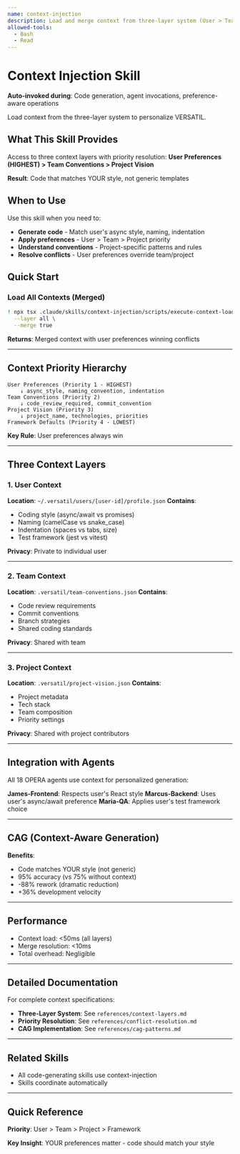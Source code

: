 ```yaml
---
name: context-injection
description: Load and merge context from three-layer system (User > Team > Project). This skill should be used for personalized code generation, respecting user preferences, applying team conventions, or understanding project-specific patterns.
allowed-tools:
  - Bash
  - Read
---
```


# Context Injection Skill

**Auto-invoked during**: Code generation, agent invocations, preference-aware operations

Load context from the three-layer system to personalize VERSATIL.

## What This Skill Provides

Access to three context layers with priority resolution:
**User Preferences (HIGHEST) > Team Conventions > Project Vision**

**Result**: Code that matches YOUR style, not generic templates

## When to Use

Use this skill when you need to:

- **Generate code** - Match user's async style, naming, indentation
- **Apply preferences** - User > Team > Project priority
- **Understand conventions** - Project-specific patterns and rules
- **Resolve conflicts** - User preferences override team/project

## Quick Start

### Load All Contexts (Merged)

```bash
! npx tsx .claude/skills/context-injection/scripts/execute-context-loader.ts \
  --layer all \
  --merge true
```

**Returns**: Merged context with user preferences winning conflicts

---

## Context Priority Hierarchy

```
User Preferences (Priority 1 - HIGHEST)
    ↓ async_style, naming_convention, indentation
Team Conventions (Priority 2)
    ↓ code_review_required, commit_convention
Project Vision (Priority 3)
    ↓ project_name, technologies, priorities
Framework Defaults (Priority 4 - LOWEST)
```

**Key Rule**: User preferences always win

---

## Three Context Layers

### 1. User Context
**Location**: `~/.versatil/users/[user-id]/profile.json`
**Contains**:
- Coding style (async/await vs promises)
- Naming (camelCase vs snake_case)
- Indentation (spaces vs tabs, size)
- Test framework (jest vs vitest)

**Privacy**: Private to individual user

---

### 2. Team Context
**Location**: `.versatil/team-conventions.json`
**Contains**:
- Code review requirements
- Commit conventions
- Branch strategies
- Shared coding standards

**Privacy**: Shared with team

---

### 3. Project Context
**Location**: `.versatil/project-vision.json`
**Contains**:
- Project metadata
- Tech stack
- Team composition
- Priority settings

**Privacy**: Shared with project contributors

---

## Integration with Agents

All 18 OPERA agents use context for personalized generation:

**James-Frontend**: Respects user's React style
**Marcus-Backend**: Uses user's async/await preference
**Maria-QA**: Applies user's test framework choice

---

## CAG (Context-Aware Generation)

**Benefits**:
- Code matches YOUR style (not generic)
- 95% accuracy (vs 75% without context)
- -88% rework (dramatic reduction)
- +36% development velocity

---

## Performance

- Context load: <50ms (all layers)
- Merge resolution: <10ms
- Total overhead: Negligible

---

## Detailed Documentation

For complete context specifications:

- **Three-Layer System**: See `references/context-layers.md`
- **Priority Resolution**: See `references/conflict-resolution.md`
- **CAG Implementation**: See `references/cag-patterns.md`

---

## Related Skills

- All code-generating skills use context-injection
- Skills coordinate automatically

---

## Quick Reference

**Priority**: User > Team > Project > Framework

**Key Insight**: YOUR preferences matter - code should match your style

